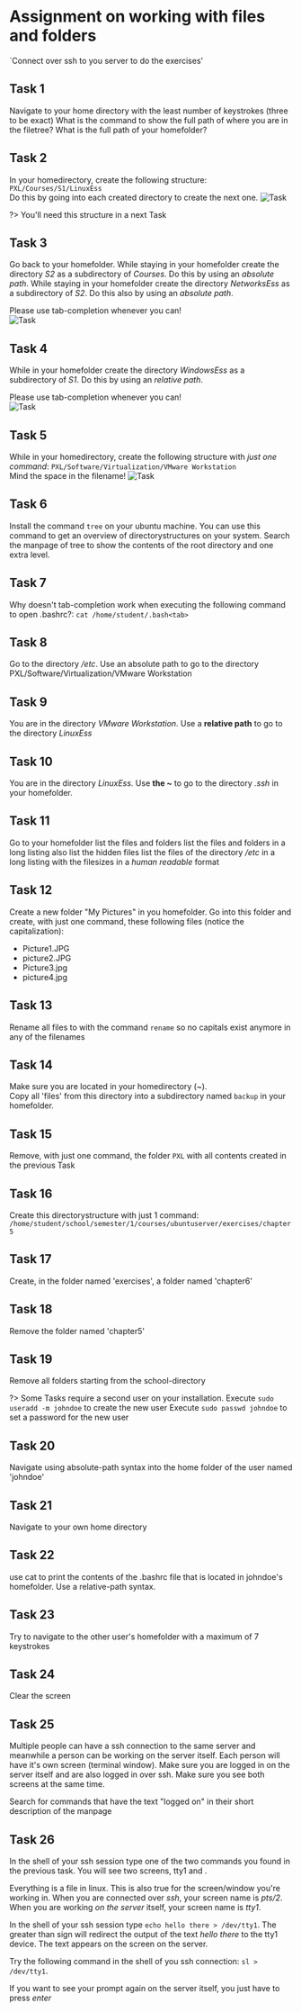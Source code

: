 # Assignment on working with files and folders

`Connect over ssh to you server to do the exercises'

## Task 1
Navigate to your home directory with the least number of keystrokes (three to be exact)
What is the command to show the full path of where you are in the filetree?
What is the full path of your homefolder?


## Task 2
In your homedirectory, create the following structure:
`
PXL/Courses/S1/LinuxEss
`  
Do this by going into each created directory to create the next one.
![Task](../images/04/Ch4_Task2.png)  

?> <i class="fa-solid fa-circle-info"></i> You'll need this structure in a next Task

## Task 3
Go back to your homefolder.
While staying in your homefolder create the directory _S2_ as a subdirectory of _Courses_. Do this by using an _absolute path_.
While staying in your homefolder create the directory _NetworksEss_ as a subdirectory of _S2_. Do this also by using an _absolute path_.

Please use tab-completion whenever you can!  
![Task](../images/04/Ch4_Task3.png)  

## Task 4
While in your homefolder create the directory _WindowsEss_ as a subdirectory of _S1_. Do this by using an _relative path_.

Please use tab-completion whenever you can!  
![Task](../images/04/Ch4_Task4.png)  

## Task 5
While in your homedirectory, create the following structure with _just one command_:
`
PXL/Software/Virtualization/VMware Workstation
`  
Mind the space in the filename! 
![Task](../images/04/Ch4_Task5.png)   

## Task 6
Install the command `tree` on your ubuntu machine. You can use this command to get an overview of directorystructures on your system. Search the manpage of tree to show the contents of the root directory and one extra level.

## Task 7
Why doesn't tab-completion work when executing the following command to open .bashrc?:
`cat /home/student/.bash<tab>`

## Task 8
Go to the directory _/etc_.
Use an absolute path to go to the directory PXL/Software/Virtualization/VMware Workstation

## Task 9
You are in the directory _VMware Workstation_.
Use a __relative path__ to go to the directory _LinuxEss_

## Task 10
You are in the directory _LinuxEss_.
Use  __the ~__ to go to the directory _.ssh_ in your homefolder.

## Task 11
Go to your homefolder
list the files and folders
list the files and folders in a long listing
also list the hidden files
list the files of the directory _/etc_ in a long listing with the filesizes in a _human readable_ format
 
## Task 12
Create a new folder "My Pictures" in you homefolder. Go into this folder and create, with just one command, these following files (notice the capitalization):
- Picture1.JPG
- picture2.JPG
- Picture3.jpg
- picture4.jpg
 
## Task 13
Rename all files to with the command `rename` so no capitals exist anymore in any of the filenames

## Task 14
Make sure you are located in your homedirectory (~). <br/>
Copy all 'files' from this directory into a subdirectory named `backup` in your homefolder.

## Task 15
Remove, with just one command, the folder `PXL` with all contents created in the previous Task

## Task 16
Create this directorystructure with just 1 command:
`/home/student/school/semester/1/courses/ubuntuserver/exercises/chapter5`

## Task 17
Create, in the folder named 'exercises', a folder named 'chapter6'

## Task 18
Remove the folder named 'chapter5'

## Task 19
Remove all folders starting from the school-directory  

?> <i class="fa-solid fa-circle-info"></i> Some Tasks require a second user on your installation. 
Execute `sudo useradd -m johndoe` to create the new user
Execute `sudo passwd johndoe` to set a password for the new user

## Task 20
Navigate using absolute-path syntax into the home folder of the user named 'johndoe'

## Task 21
Navigate to your own home directory

## Task 22
use cat to print the contents of the .bashrc file that is located in johndoe's homefolder. Use a relative-path syntax.

## Task 23
Try to navigate to the other user's homefolder with a maximum of 7 keystrokes

## Task 24
Clear the screen

## Task 25
Multiple people can have a ssh connection to the same server and meanwhile a person can be working on the server itself. Each person will have it's own screen (terminal window). 
Make sure you are logged in on the server itself and are also logged in over ssh. Make sure you see both screens at the same time.  

Search for commands that have the text "logged on" in their short description of the manpage
  
## Task 26
In the shell of your ssh session type one of the two commands you found in the previous task.
You will see two screens, tty1 and .
  
Everything is a file in linux. This is also true for the screen/window you're working in. When you are connected over _ssh_, your screen name is _pts/2_. When you are working _on the server_ itself, your screen name is _tty1_.  
  
In the shell of your ssh session type `echo hello there > /dev/tty1`. The greater than sign will redirect the output of the text _hello there_ to the tty1 device. The text appears on the screen on the server.
  
Try the following command in the shell of you ssh connection: `sl > /dev/tty1`.
  
If you want to see your prompt again on the server itself, you just have to press _enter_
